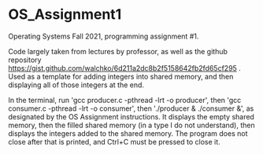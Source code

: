 # OS_Assignment1
Operating Systems Fall 2021, programming assignment #1.

Code largely taken from lectures by professor, as well as the github repository https://gist.github.com/walchko/6d211a2dc8b2f5158642fb2fd65cf295 .
Used as a template for adding integers into shared memory, and then displaying all of those integers at the end.

In the terminal, run 'gcc producer.c -pthread -lrt -o producer', then 'gcc consumer.c -pthread -lrt -o consumer', then './producer & ./consumer &', as designated by the OS Assignment instructions. It displays the empty shared memory, then the filled shared memory (in a type I do not understand), then displays the integers added to the shared memory. The program does not close after that is printed, and Ctrl+C must be pressed to close it.
